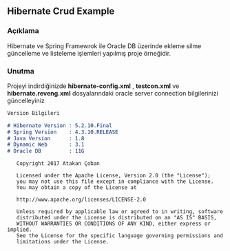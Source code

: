 ## Hibernate Crud Example



### Açıklama

Hibernate ve Spring Framewrok ile Oracle DB üzerinde ekleme silme güncelleme ve listeleme işlemleri yapılmış proje örneğidir.

### Unutma
Projeyi indirdiğinizde **hibernate-config.xml** , **testcon.xml**  ve **hibernate.reveng.xml** dosyalarındaki oracle server connection bilgilerinizi güncelleyiniz


```markdown
Version Bilgileri

# Hibernate Version : 5.2.10.Final
# Spring Version    : 4.3.10.RELEASE
# Java Version      : 1.8 
# Dynamic Web       : 3.1
# Oracle DB         : 11G

```
```
   Copyright 2017 Atakan Çoban

   Licensed under the Apache License, Version 2.0 (the "License");
   you may not use this file except in compliance with the License.
   You may obtain a copy of the License at

   http://www.apache.org/licenses/LICENSE-2.0

   Unless required by applicable law or agreed to in writing, software
   distributed under the License is distributed on an "AS IS" BASIS,
   WITHOUT WARRANTIES OR CONDITIONS OF ANY KIND, either express or implied.
   See the License for the specific language governing permissions and
   limitations under the License.
```
